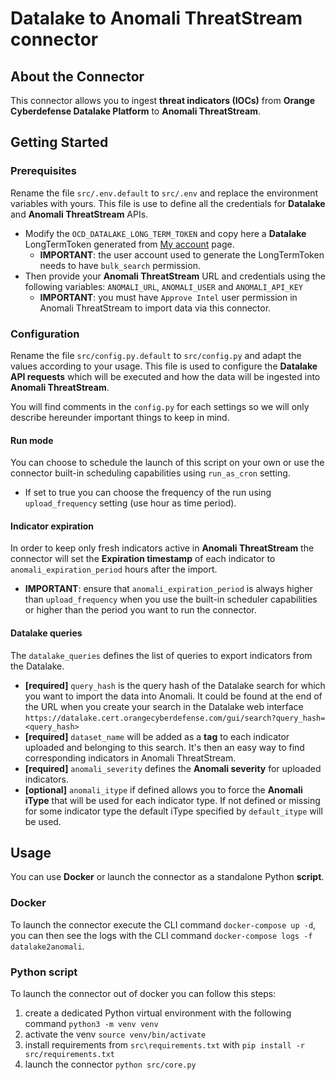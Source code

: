# Datalake to Anomali ThreatStream connector

## About the Connector

This connector allows you to ingest **threat indicators (IOCs)** from **Orange Cyberdefense Datalake Platform** to **Anomali ThreatStream**.

## Getting Started

### Prerequisites
Rename the file `src/.env.default` to `src/.env` and replace the environment variables with yours. This file is use to define all the credentials for **Datalake** and **Anomali ThreatStream** APIs.
* Modify the `OCD_DATALAKE_LONG_TERM_TOKEN` and copy here a **Datalake** LongTermToken generated from [My account](https://datalake.cert.orangecyberdefense.com/gui/my-account) page.
  * **IMPORTANT**: the user account used to generate the LongTermToken needs to have `bulk_search` permission.
* Then provide your **Anomali ThreatStream** URL and credentials using the following variables: `ANOMALI_URL`, `ANOMALI_USER` and `ANOMALI_API_KEY`
  * **IMPORTANT**: you must have `Approve Intel` user permission in Anomali ThreatStream to import data via this connector. 

### Configuration

Rename the file `src/config.py.default` to `src/config.py` and adapt the values according to your usage. This file is used to configure the **Datalake API requests** which will be executed and how the data will be ingested into **Anomali ThreatStream**.

You will find comments in the `config.py` for each settings so we will only describe hereunder important things to keep in mind.
#### Run mode
You can choose to schedule the launch of this script on your own or use the connector built-in scheduling capabilities using `run_as_cron` setting.
* If set to true you can choose the frequency of the run using `upload_frequency` setting (use hour as time period).
#### Indicator expiration
In order to keep only fresh indicators active in **Anomali ThreatStream** the connector will set the **Expiration timestamp** of each indicator to `anomali_expiration_period` hours after the import.
* **IMPORTANT**: ensure that `anomali_expiration_period` is always higher than `upload_frequency` when you use the built-in scheduler capabilities or higher than the period you want to run the connector.
#### Datalake queries
The `datalake_queries` defines the list of queries to export indicators from the Datalake.
- **[required]** `query_hash` is the query hash of the Datalake search for which you want to import the data into Anomali. It could be found at the end of the URL when you create your search in the Datalake web interface `https://datalake.cert.orangecyberdefense.com/gui/search?query_hash=<query_hash>`
- **[required]** `dataset_name` will be added as a **tag** to each indicator uploaded and belonging to this search. It's then an easy way to find corresponding indicators in Anomali ThreatStream.
- **[required]** `anomali_severity` defines the **Anomali severity** for uploaded indicators.
- **[optional]** `anomali_itype` if defined allows you to force the **Anomali iType** that will be used for each indicator type. If not defined or missing for some indicator type the default iType specified by `default_itype` will be used. 

## Usage
You can use **Docker** or launch the connector as a standalone Python **script**.
### Docker
To launch the connector execute the CLI command `docker-compose up -d`, you can then see the logs with the CLI command `docker-compose logs -f datalake2anomali`.

### Python script
To launch the connector out of docker you can follow this steps:
1) create a dedicated Python virtual environment with the following command `python3 -m venv venv`
2) activate the venv `source venv/bin/activate`
3) install requirements from `src\requirements.txt` with `pip install -r src/requirements.txt`
4) launch the connector `python src/core.py`

